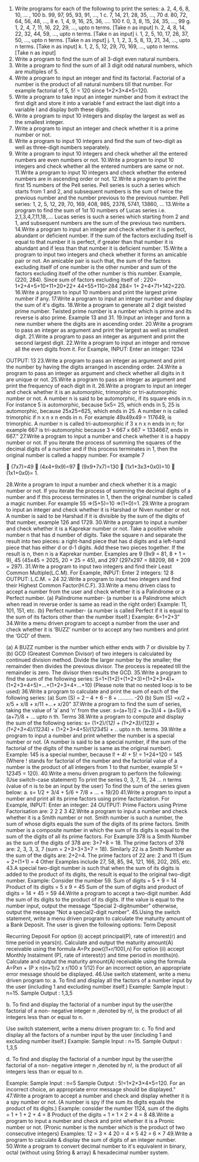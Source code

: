 1. Write programs for each of the following to print the series:
a. 2, 4, 6, 8, 10, ... , 100
b. 99, 97, 95, 93, 91, ..., 1
c. 7, 14, 21, 28, 35, ..., 70
d. 80, 72, 64, 56, 48, ..., 8
e. 1, 4, 9, 16, 25, 36, .... 100
f. 0, 3, 8, 15, 24, 35, ..., 99
g. 1, 2, 4, 7, 11, 16, 22, 29, ..., upto n terms. [Take n as input]
h. 2, 4, 8, 14, 22, 32, 44, 59, ..., upto n terms. [Take n as input]
i. 1, 2, 5, 10, 17, 26, 37, 50, ..., upto n terms. [Take n as input]
j. 1, 1, 2, 3, 5, 8, 13, 21, 34, ..., upto n terms. [Take n as input]
k. 1, 2, 5, 12, 29, 70, 169, ..., upto n terms. [Take n as input]
2. Write a program to find the sum of all 3-digit even natural numbers.
3. Write a program to find the sum of all 3 digit odd natural numbers, which are multiples of 5.
4. Write a program to input an integer and find its factorial.
Factorial of a number is the product of all natural numbers till that number.
For example factorial of 5, 5! = 120 since 1×2×3×4×5=120.
5. Write a program to take input an integer number and from it extract the first digit and store
it into a variable f and extract the last digit into a variable l and display both these digits.
6. Write a program to input 10 integers and display the largest as well as the smallest integer.
7. Write a program to input an integer and check whether it is a prime number or not.
8. Write a program to input 10 integers and find the sum of two-digit as well as three-digit
numbers separately.
9. Write a program to input 10 integers and check whether all the entered numbers are even
numbers or not.
10.Write a program to input 10 integers and check whether all the entered numbers are same
or not.
11.Write a program to input 10 integers and check whether the entered numbers are in
ascending order or not.
12.Write a program to print the first 15 numbers of the Pell series. Pell series is such a series
which starts from 1 and 2, and subsequent numbers is the sum of twice the previous number
and the number previous to the previous number.
Pell series: 1, 2, 5, 12, 29, 70, 169, 408, 985, 2378, 5741, 13860, ...
13.Write a program to find the sum of 1st 10 numbers of Lucas series i.e. 2,1,3,4,7,11,18,....
Lucas series is such a series which starting from 2 and 1, and subsequent numbers are the
sum of the previous two numbers.
14.Write a program to input an integer and check whether it is perfect, abundant or deficient
number.
If the sum of the factors excluding itself is equal to that number it is perfect, if greater than
that number it is abundant and if less than that number it is deficient number.
15.Write a program to input two integers and check whether it forms an amicable pair or not.
An amicable pair is such that, the sum of the factors excluding itself of one number is the
other number and sum of the factors excluding itself of the other number is this number.
Example, (220, 284). Since sum of factors excluding itself of : 220= 1+2+4+5+10+11+20+22+
44+55+110=284
284= 1+ 2+4+71+142=220.
16.Write a program to input 10 numbers and print the largest prime number if any.
17.Write a program to input an integer number and display the sum of it's digits.
18.Write a program to generate all 2 digit twisted prime number. Twisted prime number is a
number which is prime and its reverse is also prime. Example 13 and 31.
19.Input an integer and form a new number where the digits are in ascending order.
20.Write a program to pass an integer as argument and print the largest as well as smallest
digit.
21.Write a program to pass an integer as argument and print the second largest digit.
22.Write a program to input an integer and remove all the even digits from it.
For Example,
INPUT: Enter an integer: 1234

OUTPUT: 13
23.Write a program to pass an integer as argument and print the number by having the digits
arranged in ascending order.
24.Write a program to pass an integer as argument and check whether all digits in it are unique
or not.
25.Write a program to pass an integer as argument and print the frequency of each digit in it.
26.Write a program to input an integer and check whether it is an automorphic, trimorphic or
tri-automorphic number or not.
A number n is said to be automorphic, if its square ends in n. For instance 5 is automorphic,
because 5x5= 25, which ends in 5, 25 is automorphic, because 25x25=625, which ends in
25.
A number n is called trimorphic if n x n x n ends in n. For example 49x49x49 = 117649, is
trimorphic.
A number n is called tri-automorphic if 3 x n x n ends in n; for example 667 is tri-automorphic
because 3 × 667 x 667 = 1334667, ends in 667."
27.Write a program to input a number and check whether it is a happy number or not. If you
iterate the process of summing the squares of the decimal digits of a number and if this
process terminates in 1, then the original number is called a happy number.
For example 7

 (7x7)=49
 (4x4+9x9)=97
 (9x9+7x7)=130
 (1x1+3x3+0x0)=10
 (1x1+0x0)= 1.

28.Write a program to input a number and check whether it is a magic number or not. If you
iterate the process of summing the decimal digits of a number and if this process terminates
in 1, then the original number is called a magic number.
For example 55
=>(5+5)=10
=>(1+0)=1.
29.Write a program to input an integer and check whether it is Harshad or Niven number or not.
A number is said to be Harshad if it is divisible by the sum of the digits of that number,
example 126 and 1729.
30.Write a program to input a number and check whether it is a Kaprekar number or not. Take
a positive whole number n that has d number of digits. Take the square n and separate the
result into two pieces: a right-hand piece that has d digits and a left-hand piece that has
either d or d-1 digits. Add these two pieces together. If the result is n, then n is a Kaprekar
number.
Examples are 9 (9x9 = 81, 8 + 1 = 9), 45 (45x45 = 2025, 20 + 25 = 45), and 297 (297x297 =
88209, 88 + 209 = 297).
31.Write a program to input two integers and find their Least Common Multiple(L.C.M).
For Example,
INPUT:
Enter 2 integers:
12
8
OUTPUT:
L.C.M. = 24
32.Write a program to input two integers and find their Highest Common Factor(H.C.F).
33.Write a menu driven class to accept a number from the user and check whether it is a
Palindrome or a Perfect number.
(a) Palindrome number- (a number is a Palindrome which when read in reverse order is
same as read in the right order) Example: 11, 101, 151, etc.
(b) Perfect number- (a number is called Perfect if it is equal to the sum of its factors other
than the number itself.) Example: 6=1+2+3"
34.Write a menu driven program to accept a number from the user and check whether it is
‘BUZZ’ number or to accept any two numbers and print the ‘GCD’ of them.

(a) A BUZZ number is the number which either ends with 7 or divisible by 7.
(b) GCD (Greatest Common Divisor) of two integers is calculated by continued division
method.
Divide the larger number by the smaller; the remainder then divides the previous divisor. The
process is repeated till the remainder is zero. The divisor then results the GCD.
35.Write a program to find the sum of the following series:
S=1+(1+2)+(1+2+3)+(1+2+3+4)+(1+2+3+4+5)+...+(1+2+3+4+...+10)
(Please note that no nested loop is to be used)
36.Write a program to calculate and print the sum of each of the following series:
(a) Sum (S) = 2 – 4 + 6 – 8 + .......... -20
(b) Sum (S) =x/2 + x/5 + x/8 + x/11 +...+ x/20"
37.Write a program to find the sum of series, taking the value of ‘a’ and ‘n’ from the user.
s=(a+1)/2 + (a+3)/4 + (a+5)/6 + (a+7)/8 + ... upto n th. Terms
38.Write a program to compute and display the sum of the following series:
s= (1+2)/(1*2) + (1+2+3)/(1*2*3) + (1+2+3+4)/(1*2*3*4) + (1+2+3+4+5)/(1*2*3*4*5) + .. upto
n th. terms.
39.Write a program to input a number and print whether the number is a special number or
not.
(A number is said to be a special number, if the sum of the factorial of the digits of the number
is same as the original number).
Example: 145 is a special number, because l! + 4! + 5! = 1+24+120 = 145
(Where ! stands for factorial of the number and the factorial value of a number is the product
of all integers from 1 to that number, example 5! = 1*2*3*4*5 = 120).
40.Write a menu driven program to perform the following: (Use switch-case statement)
To print the series 0, 3, 7, 15, 24 ... n terms (value of n is to be an input by the user)
To find the sum of the series given below:
a. s= 1/2 + 3/4 + 5/6 + 7/8 + ... + 19/20
41.Write a program to input a number and print all its prime factors using prime factorization.
For Example,
INPUT: Enter an integer: 24
OUTPUT: Prime Factors using Prime Factorisation are: 2
2
2
3
42.Write a program to input a number and check whether it is a Smith number or not. Smith
number is such a number, the sum of whose digits equals the sum of the digits of its prime
factors.
Smith number is a composite number in which the sum of its digits is equal to the sum of
the digits of all its prime factors.
For Example 378 is a Smith Number as the sum of the digits of 378 are: 3+7+8 = 18. The
prime factors of 378 are: 2, 3, 3, 3, 7 (sum = 2+3+3+3+7 = 18).
Similarly 22 is a Smith Number as the sum of the digits are: 2+2=4. The prime factors of 22
are: 2 and 11 (Sum = 2+(1+1) = 4
Other Examples include 27, 58, 85, 94, 121, 166, 202, 265, etc.
43.A special two-digit number is such that when the sum of its digits is added to the product of
its digits, the result is equal to the original two-digit number.
Example: Consider the number 59. Sum of digits = 5 + 9 = 14
Product of its digits = 5 x 9 = 45
Sum of the sum of digits and product of digits = 14 + 45 = 59
44.Write a program to accept a two-digit number. Add the sum of its digits to the product of its
digits.
If the value is equal to the number input, output the message “Special 2-digitnumber”
otherwise, output the message “Not a special2-digit number”.
45.Using the switch statement, write a menu driven program to calculate the maturity amount
of a Bank Deposit.
The user is given the following options:
Term Deposit

Recurring Deposit
For option (i) accept principal(P), rate of interest(r) and time period in years(n). Calculate and
output the maturity amount(A) receivable using the formula
A=Px pow((1+r/100),n)
For option (ii) accept Monthly Instalment (P), rate of interest(r) and time period in months(n).
Calculate and output the maturity amount(A) receivable using the formula
A=Pxn + (P x n(n+1)/2 x r/100 x 1/12)
For an incorrect option, an appropriate error message should be displayed.
46.Use switch statement, write a menu driven program to:
a. To find and display all the factors of a number input by the user (including 1 and
excluding number itself.)
Example:
Sample Input : n=15.
Sample Output : 1,3,5

b. To find and display the factorial of a number input by the user(the factorial of a non-
negative integer n ,denoted by n!, is the product of all integers less than or equal to n.

Use switch statement, write a menu driven program to:
c. To find and display all the factors of a number input by the user (including 1 and
excluding number itself.)
Example:
Sample Input : n=15.
Sample Output : 1,3,5

d. To find and display the factorial of a number input by the user(the factorial of a non-
negative integer n ,denoted by n!, is the product of all integers less than or equal to n.

Example:
Sample Input : n=5
Sample Output : 5!=1×2×3×4×5=120.
For an incorrect choice, an appropriate error message should be displayed."
47.Write a program to accept a number and check and display whether it is a spy number or
not.
(A number is spy if the sum its digits equals the product of its digits.) Example: consider the
number 1124, sum of the digits = 1 + 1 + 2 + 4 = 8 Product of the digits = 1 × 1 × 2 × 4 = 8
48.Write a program to input a number and check and print whether it is a Pronic number or
not.
(Pronic number is the number which is the product of two consecutive integers)
Examples:
12 = 3 × 4
20 = 4 × 5
42 = 6 × 7
49.Write a program to calculate & display the sum of digits of an integer number.
50.Write a program to convert decimal number to it's equivalent in binary, octal (without using
String & array) & hexadecimal number system.